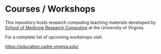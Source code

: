 # Courses / Workshops

This repository hosts research computing teaching materials developed by [School of Medicine Research Computing](https://somrc.virginia.edu/) at the University of Virginia. 

For a complete list of upcoming workshops visit:

<https://education.cadre.virginia.edu/>


